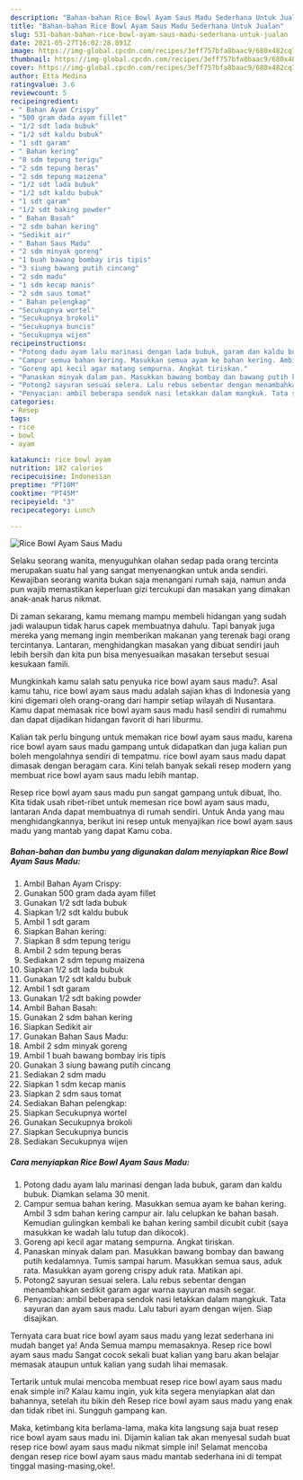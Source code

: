 ```yaml
---
description: "Bahan-bahan Rice Bowl Ayam Saus Madu Sederhana Untuk Jualan"
title: "Bahan-bahan Rice Bowl Ayam Saus Madu Sederhana Untuk Jualan"
slug: 531-bahan-bahan-rice-bowl-ayam-saus-madu-sederhana-untuk-jualan
date: 2021-05-27T16:02:28.891Z
image: https://img-global.cpcdn.com/recipes/3eff757bfa8baac9/680x482cq70/rice-bowl-ayam-saus-madu-foto-resep-utama.jpg
thumbnail: https://img-global.cpcdn.com/recipes/3eff757bfa8baac9/680x482cq70/rice-bowl-ayam-saus-madu-foto-resep-utama.jpg
cover: https://img-global.cpcdn.com/recipes/3eff757bfa8baac9/680x482cq70/rice-bowl-ayam-saus-madu-foto-resep-utama.jpg
author: Etta Medina
ratingvalue: 3.6
reviewcount: 5
recipeingredient:
- " Bahan Ayam Crispy"
- "500 gram dada ayam fillet"
- "1/2 sdt lada bubuk"
- "1/2 sdt kaldu bubuk"
- "1 sdt garam"
- " Bahan kering"
- "8 sdm tepung terigu"
- "2 sdm tepung beras"
- "2 sdm tepung maizena"
- "1/2 sdt lada bubuk"
- "1/2 sdt kaldu bubuk"
- "1 sdt garam"
- "1/2 sdt baking powder"
- " Bahan Basah"
- "2 sdm bahan kering"
- "Sedikit air"
- " Bahan Saus Madu"
- "2 sdm minyak goreng"
- "1 buah bawang bombay iris tipis"
- "3 siung bawang putih cincang"
- "2 sdm madu"
- "1 sdm kecap manis"
- "2 sdm saus tomat"
- " Bahan pelengkap"
- "Secukupnya wortel"
- "Secukupnya brokoli"
- "Secukupnya buncis"
- "Secukupnya wijen"
recipeinstructions:
- "Potong dadu ayam lalu marinasi dengan lada bubuk, garam dan kaldu bubuk. Diamkan selama 30 menit."
- "Campur semua bahan kering. Masukkan semua ayam ke bahan kering. Ambil 3 sdm bahan kering campur air. lalu celupkan ke bahan basah. Kemudian gulingkan kembali ke bahan kering sambil dicubit cubit (saya masukkan ke wadah lalu tutup dan dikocok)."
- "Goreng api kecil agar matang sempurna. Angkat tiriskan."
- "Panaskan minyak dalam pan. Masukkan bawang bombay dan bawang putih kedalamnya. Tumis sampai harum. Masukkan semua saus, aduk rata. Masukkan ayam goreng crispy aduk rata. Matikan api."
- "Potong2 sayuran sesuai selera. Lalu rebus sebentar dengan menambahkan sedikit garam agar warna sayuran masih segar."
- "Penyacian: ambil beberapa sendok nasi letakkan dalam mangkuk. Tata sayuran dan ayam saus madu. Lalu taburi ayam dengan wijen. Siap disajikan."
categories:
- Resep
tags:
- rice
- bowl
- ayam

katakunci: rice bowl ayam 
nutrition: 182 calories
recipecuisine: Indonesian
preptime: "PT10M"
cooktime: "PT45M"
recipeyield: "3"
recipecategory: Lunch

---
```



![Rice Bowl Ayam Saus Madu](https://img-global.cpcdn.com/recipes/3eff757bfa8baac9/680x482cq70/rice-bowl-ayam-saus-madu-foto-resep-utama.jpg)

Selaku seorang wanita, menyuguhkan olahan sedap pada orang tercinta merupakan suatu hal yang sangat menyenangkan untuk anda sendiri. Kewajiban seorang  wanita bukan saja menangani rumah saja, namun anda pun wajib memastikan keperluan gizi tercukupi dan masakan yang dimakan anak-anak harus nikmat.

Di zaman  sekarang, kamu memang mampu membeli hidangan yang sudah jadi walaupun tidak harus capek membuatnya dahulu. Tapi banyak juga mereka yang memang ingin memberikan makanan yang terenak bagi orang tercintanya. Lantaran, menghidangkan masakan yang dibuat sendiri jauh lebih bersih dan kita pun bisa menyesuaikan masakan tersebut sesuai kesukaan famili. 



Mungkinkah kamu salah satu penyuka rice bowl ayam saus madu?. Asal kamu tahu, rice bowl ayam saus madu adalah sajian khas di Indonesia yang kini digemari oleh orang-orang dari hampir setiap wilayah di Nusantara. Kamu dapat memasak rice bowl ayam saus madu hasil sendiri di rumahmu dan dapat dijadikan hidangan favorit di hari liburmu.

Kalian tak perlu bingung untuk memakan rice bowl ayam saus madu, karena rice bowl ayam saus madu gampang untuk didapatkan dan juga kalian pun boleh mengolahnya sendiri di tempatmu. rice bowl ayam saus madu dapat dimasak dengan beragam cara. Kini telah banyak sekali resep modern yang membuat rice bowl ayam saus madu lebih mantap.

Resep rice bowl ayam saus madu pun sangat gampang untuk dibuat, lho. Kita tidak usah ribet-ribet untuk memesan rice bowl ayam saus madu, lantaran Anda dapat membuatnya di rumah sendiri. Untuk Anda yang mau menghidangkannya, berikut ini resep untuk menyajikan rice bowl ayam saus madu yang mantab yang dapat Kamu coba.

<!--inarticleads1-->

##### Bahan-bahan dan bumbu yang digunakan dalam menyiapkan Rice Bowl Ayam Saus Madu:

1. Ambil  Bahan Ayam Crispy:
1. Gunakan 500 gram dada ayam fillet
1. Gunakan 1/2 sdt lada bubuk
1. Siapkan 1/2 sdt kaldu bubuk
1. Ambil 1 sdt garam
1. Siapkan  Bahan kering:
1. Siapkan 8 sdm tepung terigu
1. Ambil 2 sdm tepung beras
1. Sediakan 2 sdm tepung maizena
1. Siapkan 1/2 sdt lada bubuk
1. Gunakan 1/2 sdt kaldu bubuk
1. Ambil 1 sdt garam
1. Gunakan 1/2 sdt baking powder
1. Ambil  Bahan Basah:
1. Gunakan 2 sdm bahan kering
1. Siapkan Sedikit air
1. Gunakan  Bahan Saus Madu:
1. Ambil 2 sdm minyak goreng
1. Ambil 1 buah bawang bombay iris tipis
1. Gunakan 3 siung bawang putih cincang
1. Sediakan 2 sdm madu
1. Siapkan 1 sdm kecap manis
1. Siapkan 2 sdm saus tomat
1. Sediakan  Bahan pelengkap:
1. Siapkan Secukupnya wortel
1. Gunakan Secukupnya brokoli
1. Siapkan Secukupnya buncis
1. Sediakan Secukupnya wijen




<!--inarticleads2-->

##### Cara menyiapkan Rice Bowl Ayam Saus Madu:

1. Potong dadu ayam lalu marinasi dengan lada bubuk, garam dan kaldu bubuk. Diamkan selama 30 menit.
1. Campur semua bahan kering. Masukkan semua ayam ke bahan kering. Ambil 3 sdm bahan kering campur air. lalu celupkan ke bahan basah. Kemudian gulingkan kembali ke bahan kering sambil dicubit cubit (saya masukkan ke wadah lalu tutup dan dikocok).
1. Goreng api kecil agar matang sempurna. Angkat tiriskan.
1. Panaskan minyak dalam pan. Masukkan bawang bombay dan bawang putih kedalamnya. Tumis sampai harum. Masukkan semua saus, aduk rata. Masukkan ayam goreng crispy aduk rata. Matikan api.
1. Potong2 sayuran sesuai selera. Lalu rebus sebentar dengan menambahkan sedikit garam agar warna sayuran masih segar.
1. Penyacian: ambil beberapa sendok nasi letakkan dalam mangkuk. Tata sayuran dan ayam saus madu. Lalu taburi ayam dengan wijen. Siap disajikan.




Ternyata cara buat rice bowl ayam saus madu yang lezat sederhana ini mudah banget ya! Anda Semua mampu memasaknya. Resep rice bowl ayam saus madu Sangat cocok sekali buat kalian yang baru akan belajar memasak ataupun untuk kalian yang sudah lihai memasak.

Tertarik untuk mulai mencoba membuat resep rice bowl ayam saus madu enak simple ini? Kalau kamu ingin, yuk kita segera menyiapkan alat dan bahannya, setelah itu bikin deh Resep rice bowl ayam saus madu yang enak dan tidak ribet ini. Sungguh gampang kan. 

Maka, ketimbang kita berlama-lama, maka kita langsung saja buat resep rice bowl ayam saus madu ini. Dijamin kalian tak akan menyesal sudah buat resep rice bowl ayam saus madu nikmat simple ini! Selamat mencoba dengan resep rice bowl ayam saus madu mantab sederhana ini di tempat tinggal masing-masing,oke!.

